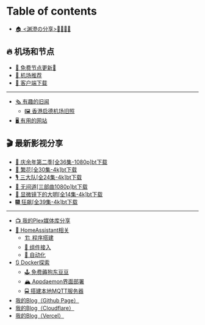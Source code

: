 # Table of contents

* [🏠 <渊澄の分享>🤷‍♂️🤷‍♀️](README.md)

## 🔥 机场和节点 <a href="#airport" id="airport"></a>

* [🌠 免费节点更新🎉](airport/mian-fei-jie-dian-geng-xin.md)
* [🛫 机场推荐](airport/mian-fei-ti-yan-50g.md)
* [📱 客户端下载](airport/ke-hu-duan-xia-zai.md)

***

* [🗞️ 有趣的旧闻](you-qu-de-jiu-wen/README.md)
  * [🖼️ 香港启德机场旧照](you-qu-de-jiu-wen/xiang-gang-qi-de-ji-chang-jiu-zhao.md)
* [🖥️ 有用的网站](you-qu-de-wang-zhan.md)

## 🎬 最新影视分享 <a href="#movie" id="movie"></a>

* [🔫 庆余年第二季\[全36集-1080p\]bt下载](movie/qing-yu-nian-di-er-ji-quan-36-ji-1080pbt-xia-zai.md)
* [🌹 繁花\[全30集-4k\]bt下载](movie/fan-hua-quan-30-ji-4kbt-xia-zai.md)
* [🎙️ 三大队\[全24集-4k\]bt下载](movie/san-da-dui-quan-24-ji-4kbt-xia-zai.md)
* [🔫 无间道\[三部曲1080p\]bt下载](movie/wu-jian-dao-san-bu-qu-1080pbt-xia-zai.md)
* [🍟 显微镜下的大明\[全14集-4k\]bt下载](movie/xian-wei-jing-xia-de-da-ming-quan-14-ji-4kbt-xia-zai.md)
* [🎆 狂飙\[全39集-4k\]bt下载](movie/kuang-biao-quan-39-ji-4kbt-xia-zai.md)

***

* [📺 我的Plex媒体库分享](wo-de-plex-mei-ti-ku-fen-xiang.md)
* [🏡 HomeAssistant相关](2.md)
  * [🏗️ 程序搭建](999.md)
  * [🔗 组件接入](2/zu-jian-jie-ru.md)
  * [🚂 自动化](2/zi-dong-hua.md)
* [🔃 Docker探索](docker-tan-suo/README.md)
  * [🕹️ 免费薅狗东豆豆](docker-tan-suo/you-qu-de-rong-qi.md)
  * [🏔️ Appdaemon界面部署](docker-tan-suo/appdaemon-jie-mian-bu-shu.md)
  * [🚍 搭建本地MQTT服务器](docker-tan-suo/da-jian-ben-di-mqtt-fu-wu-qi.md)
* [我的Blog（Github Page）](https://miaoyanginfo.github.io)
* [我的Blog（Cloudflare）](https://miaoyang.win)
* [我的Blog（Vercel）](https://miaoyang.info)
